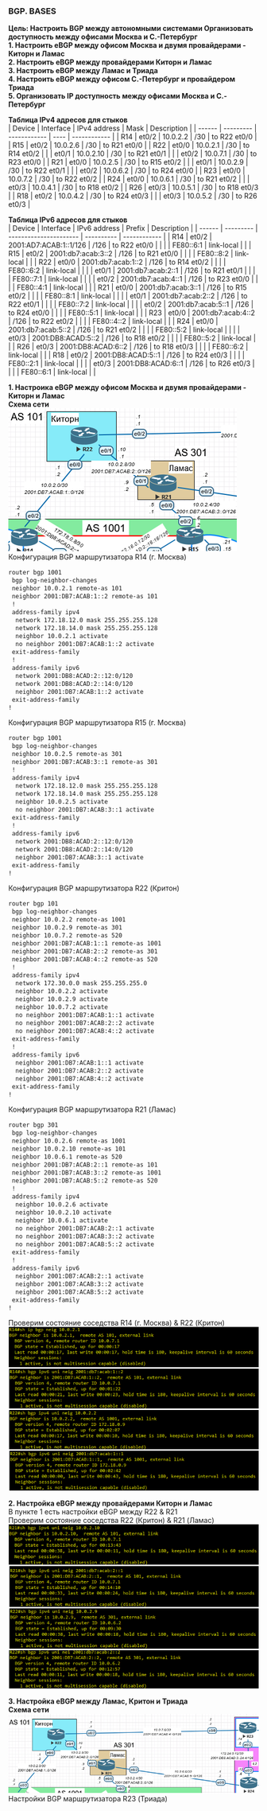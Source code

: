 ### BGP. BASES  

**Цель: Настроить BGP между автономными системами Организовать доступность между офисами Москва и С.-Петербург**  
**1. Настроить eBGP между офисом Москва и двумя провайдерами - Киторн и Ламас**  
**2. Настроить eBGP между провайдерами Киторн и Ламас**  
**3. Настроить eBGP между Ламас и Триада**  
**4. Настроить eBGP между офисом С.-Петербург и провайдером Триада**  
**5. Организовать IP доступность между офисами Москва и С.-Петербург**  

**Таблица IPv4 адресов для стыков**  
| Device | Interface | IPv4 address | Mask | Description  |
| ------ | --------- | ------------ | ---- | ------------ |
| R14    | et0/2     | 10.0.2.2     | /30  | to R22 et0/0 |
| R15    | et0/2     | 10.0.2.6     | /30  | to R21 et0/0 |
| R22    | et0/0     | 10.0.2.1     | /30  | to R14 et0/2 |
|        | et0/1     | 10.0.2.10    | /30  | to R21 et0/1 |
|        | et0/2     | 10.0.7.1     | /30  | to R23 et0/0 |
| R21    | et0/0     | 10.0.2.5     | /30  | to R15 et0/2 |
|        | et0/1     | 10.0.2.9     | /30  | to R22 et0/1 |
|        | et0/2     | 10.0.6.2     | /30  | to R24 et0/0 |
| R23    | et0/0     | 10.0.7.2     | /30  | to R22 et0/2 |
| R24    | et0/0     | 10.0.6.1     | /30  | to R21 et0/2 |
|        | et0/3     | 10.0.4.1     | /30  | to R18 et0/2 |
| R26    | et0/3     | 10.0.5.1     | /30  | to R18 et0/3 |
| R18    | et0/2     | 10.0.4.2     | /30  | to R24 et0/3 |
|        | et0/3     | 10.0.5.2     | /30  | to R26 et0/3 |

**Таблица IPv6 адресов для стыков**  
| Device | Interface | IPv6 address           | Prefix     | Description  |
| ------ | --------- | ---------------------- | ---------- | ------------ |
| R14    | et0/2     | 2001:AD7:ACAB:1::1/126 | /126       | to R22 et0/0 |
|        |           | FE80::6:1              | link-local |              |
| R15    | et0/2     | 2001:db7:acab:3::2     | /126       | to R21 et0/0 |
|        |           | FE80::8:2              | link-local |              |
| R22    | et0/0     | 2001:db7:acab:1::2     | /126       | to R14 et0/2 |
|        |           | FE80::6:2              | link-local |              |
|        | et0/1     | 2001:db7:acab:2::1     | /126       | to R21 et0/1 |
|        |           | FE80::7:1              | link-local |              |
|        | et0/2     | 2001:db7:acab:4::1     | /126       | to R23 et0/0 |
|        |           | FE80::4:1              | link-local |              |
| R21    | et0/0     | 2001:db7:acab:3::1     | /126       | to R15 et0/2 |
|        |           | FE80::8:1              | link-local |              |
|        | et0/1     | 2001:db7:acab:2::2     | /126       | to R22 et0/1 |
|        |           | FE80::7:2              | link-local |              |
|        | et0/2     | 2001:db7:acab:5::1     | /126       | to R24 et0/0 |
|        |           | FE80::5:1              | link-local |              |
| R23    | et0/0     | 2001:db7:acab:4::2     | /126       | to R22 et0/2 |
|        |           | FE80::4::2             | link-local |              |
| R24    | et0/0     | 2001:db7:acab:5::2     | /126       | to R21 et0/2 |
|        |           | FE80::5:2              | link-local |              |
|        | et0/3     | 2001:DB8:ACAD:5::2     | /126       | to R18 et0/2 |
|        |           | FE80::5:2              | link-local |              |
| R26    | et0/3     | 2001:DB8:ACAD:6::2     | /126       | to R18 et0/3 |
|        |           | FE80::6:2              | link-local |              |
| R18    | et0/2     | 2001:DB8:ACAD:5::1     | /126       | to R24 et0/3 |
|        |           | FE80::2:1              | link-local |              |
|        | et0/3     | 2001:DB8:ACAD:6::1     | /126       | to R26 et0/3 |
|        |           | FE80::6:1              | link-local |              |

**1. Настроика eBGP между офисом Москва и двумя провайдерами - Киторн и Ламас**  
**Схема сети**  
![](https://github.com/merkelev/neteng/blob/main/labs/9-BGP-BASES/NET-MSK-KRITON-LAMAS.png)  
Конфигурация BGP маршрутизатора R14 (г. Москва)  
```
router bgp 1001
 bgp log-neighbor-changes
 neighbor 10.0.2.1 remote-as 101
 neighbor 2001:DB7:ACAB:1::2 remote-as 101
 !
 address-family ipv4
  network 172.18.12.0 mask 255.255.255.128
  network 172.18.14.0 mask 255.255.255.128
  neighbor 10.0.2.1 activate
  no neighbor 2001:DB7:ACAB:1::2 activate
 exit-address-family
 !
 address-family ipv6
  network 2001:DB8:ACAD:2::12:0/120
  network 2001:DB8:ACAD:2::14:0/120
  neighbor 2001:DB7:ACAB:1::2 activate
 exit-address-family
!
```  

Конфигурация BGP маршрутизатора R15 (г. Москва)  
```
router bgp 1001
 bgp log-neighbor-changes
 neighbor 10.0.2.5 remote-as 301
 neighbor 2001:DB7:ACAB:3::1 remote-as 301
 !
 address-family ipv4
  network 172.18.12.0 mask 255.255.255.128
  network 172.18.14.0 mask 255.255.255.128
  neighbor 10.0.2.5 activate
  no neighbor 2001:DB7:ACAB:3::1 activate
 exit-address-family
 !
 address-family ipv6
  network 2001:DB8:ACAD:2::12:0/120
  network 2001:DB8:ACAD:2::14:0/120
  neighbor 2001:DB7:ACAB:3::1 activate
 exit-address-family
!
```  

Конфигурация BGP маршрутизатора R22 (Критон)  
```
router bgp 101
 bgp log-neighbor-changes
 neighbor 10.0.2.2 remote-as 1001
 neighbor 10.0.2.9 remote-as 301
 neighbor 10.0.7.2 remote-as 520
 neighbor 2001:DB7:ACAB:1::1 remote-as 1001
 neighbor 2001:DB7:ACAB:2::2 remote-as 301
 neighbor 2001:DB7:ACAB:4::2 remote-as 520
 !
 address-family ipv4
  network 172.30.0.0 mask 255.255.255.0
  neighbor 10.0.2.2 activate
  neighbor 10.0.2.9 activate
  neighbor 10.0.7.2 activate
  no neighbor 2001:DB7:ACAB:1::1 activate
  no neighbor 2001:DB7:ACAB:2::2 activate
  no neighbor 2001:DB7:ACAB:4::2 activate
 exit-address-family
 !
 address-family ipv6
  neighbor 2001:DB7:ACAB:1::1 activate
  neighbor 2001:DB7:ACAB:2::2 activate
  neighbor 2001:DB7:ACAB:4::2 activate
 exit-address-family
!
```  

Конфигурация BGP маршрутизатора R21 (Ламас)  
```
router bgp 301
 bgp log-neighbor-changes
 neighbor 10.0.2.6 remote-as 1001
 neighbor 10.0.2.10 remote-as 101
 neighbor 10.0.6.1 remote-as 520
 neighbor 2001:DB7:ACAB:2::1 remote-as 101
 neighbor 2001:DB7:ACAB:3::2 remote-as 1001
 neighbor 2001:DB7:ACAB:5::2 remote-as 520
 !
 address-family ipv4
  neighbor 10.0.2.6 activate
  neighbor 10.0.2.10 activate
  neighbor 10.0.6.1 activate
  no neighbor 2001:DB7:ACAB:2::1 activate
  no neighbor 2001:DB7:ACAB:3::2 activate
  no neighbor 2001:DB7:ACAB:5::2 activate
 exit-address-family
 !
 address-family ipv6
  neighbor 2001:DB7:ACAB:2::1 activate
  neighbor 2001:DB7:ACAB:3::2 activate
  neighbor 2001:DB7:ACAB:5::2 activate
 exit-address-family
!
```  

Проверим состояние соседства R14 (г. Москва) & R22 (Критон)  
![](https://github.com/merkelev/neteng/blob/main/labs/9-BGP-BASES/R14-BGP-R22.png)  
![](https://github.com/merkelev/neteng/blob/main/labs/9-BGP-BASES/R14-BGPIPv6-R22.png)  
![](https://github.com/merkelev/neteng/blob/main/labs/9-BGP-BASES/R22-BGP-R14.png)  
![](https://github.com/merkelev/neteng/blob/main/labs/9-BGP-BASES/R22-BGPIPv6-R14.png)  

**2. Настройка eBGP между провайдерами Киторн и Ламас**  
В пункте 1 есть настройки eBGP между R22 & R21  
Проверим состояние соседства R22 (Критон) & R21 (Ламас)  
![](https://github.com/merkelev/neteng/blob/main/labs/9-BGP-BASES/R21-BGP-R22.png)  
![](https://github.com/merkelev/neteng/blob/main/labs/9-BGP-BASES/R21-BGPIPv6-R22.png)  
![](https://github.com/merkelev/neteng/blob/main/labs/9-BGP-BASES/R22-BGP-R21.png)  
![](https://github.com/merkelev/neteng/blob/main/labs/9-BGP-BASES/R22-BGPIPv6-R21.png)  

**3. Настройка eBGP между Ламас, Критон и Триада**  
**Схема сети**  
![](https://github.com/merkelev/neteng/blob/main/labs/9-BGP-BASES/NET-KRITON-LAMAS-TRIADA.png)
Настройки BGP маршрутизатора R23 (Триада)  
```

```  
